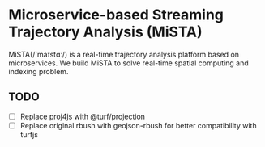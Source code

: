 # **Mi**croservice-based **S**treaming **T**rajectory **A**nalysis (MiSTA)

MiSTA(/'maɪstɑː/) is a real-time trajectory analysis platform based on microservices. We build MiSTA to solve real-time spatial computing and indexing problem.


## TODO

- [ ] Replace proj4js with @turf/projection
- [ ] Replace original rbush with geojson-rbush for better compatibility with turfjs
